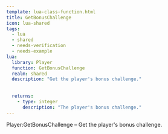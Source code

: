```yaml
---
template: lua-class-function.html
title: GetBonusChallenge
icon: lua-shared
tags:
  - lua
  - shared
  - needs-verification
  - needs-example
lua:
  library: Player
  function: GetBonusChallenge
  realm: shared
  description: "Get the player's bonus challenge."
  
  
  returns:
    - type: integer
      description: "The player's bonus challenge."
---
```


<div class="lua__search__keywords">
Player:GetBonusChallenge &#x2013; Get the player's bonus challenge.
</div>
